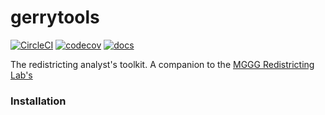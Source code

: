 
# gerrytools
[![CircleCI](https://dl.circleci.com/status-badge/img/gh/mggg/gerrytools/tree/main.svg?style=svg)](https://dl.circleci.com/status-badge/redirect/gh/mggg/gerrytools/tree/main) [![codecov](https://codecov.io/gh/mggg/gerrytools/branch/main/graph/badge.svg?token=O09GYF7C9X)](https://codecov.io/gh/mggg/gerrytools) [![docs](https://img.shields.io/badge/-Documentation-informational)](https://mggg.github.io/gerrytools/)

The redistricting analyst's toolkit. A companion to the [MGGG Redistricting Lab's](https://mggg.org/)

### Installation
